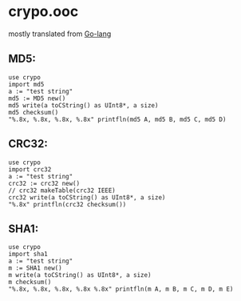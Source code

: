 crypo.ooc
=========

mostly translated from [Go-lang](https://code.google.com/p/go/)

## MD5:

	use crypo
    import md5
	a := "test string"
	md5 := MD5 new()
	md5 write(a toCString() as UInt8*, a size)
	md5 checksum()
	"%.8x, %.8x, %.8x, %.8x" printfln(md5 A, md5 B, md5 C, md5 D)


## CRC32:

	use crypo
	import crc32
	a := "test string"
	crc32 := crc32 new()
	// crc32 makeTable(crc32 IEEE)
	crc32 write(a toCString() as UInt8*, a size)
	"%.8x" printfln(crc32 checksum())

## SHA1: 
	
	use crypo
    import sha1
	a := "test string"
	m := SHA1 new()
	m write(a toCString() as UInt8*, a size)
	m checksum()
	"%.8x, %.8x, %.8x, %.8x %.8x" printfln(m A, m B, m C, m D, m E)

